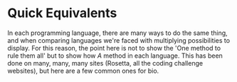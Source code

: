 # Quick Equivalents

In each programming language, there are many ways to do the same thing, and when comparing languages we're faced with multiplying possibilities to display. For this reason, the point here is not to show the 'One method to rule them all' but to show how *A* method in each language. This has been done on many, many, many sites (Rosetta, all the coding challenge websites), but here are a few common ones for bio.

<ul> 

</ul>